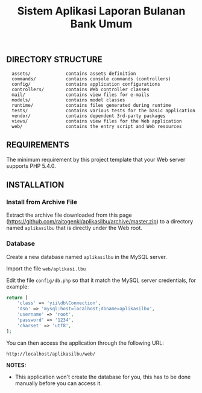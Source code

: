 <p align="center">
    <h1 align="center">Sistem Aplikasi Laporan Bulanan Bank Umum</h1>
    <br>
</p>

DIRECTORY STRUCTURE
-------------------

      assets/             contains assets definition
      commands/           contains console commands (controllers)
      config/             contains application configurations
      controllers/        contains Web controller classes
      mail/               contains view files for e-mails
      models/             contains model classes
      runtime/            contains files generated during runtime
      tests/              contains various tests for the basic application
      vendor/             contains dependent 3rd-party packages
      views/              contains view files for the Web application
      web/                contains the entry script and Web resources



REQUIREMENTS
------------

The minimum requirement by this project template that your Web server supports PHP 5.4.0.


INSTALLATION
------------

### Install from Archive File

Extract the archive file downloaded from this page (https://github.com/raitogenki/aplikasilbu/archive/master.zip) to
a directory named `aplikasilbu` that is directly under the Web root.

### Database

Create a new database named `aplikasilbu` in the  MySQL server.

Import the file `web/aplikasi.lbu`

Edit the file `config/db.php` so that it match the MySQL server credentials, for example:

```php
return [
    'class' => 'yii\db\Connection',
    'dsn' => 'mysql:host=localhost;dbname=aplikasilbu',
    'username' => 'root',
    'password' => '1234',
    'charset' => 'utf8',
];
```

You can then access the application through the following URL:

~~~
http://localhost/aplikasilbu/web/
~~~


**NOTES:**
- This application won't create the database for you, this has to be done manually before you can access it.